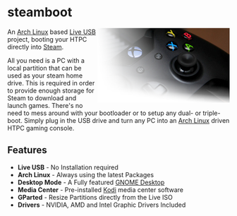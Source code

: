 # steamboot

<img src="res/controller.png" float="right" align="right">

An [Arch Linux](https://archlinux.org/) based [Live USB](https://en.wikipedia.org/wiki/Live_USB) project, booting your HTPC directly into [Steam](https://store.steampowered.com/).

All you need is a PC with a local partition that can be used as your steam home drive. This is required in order to provide enough storage for Steam to download and launch games. There's no need to mess around with your bootloader or to setup any dual- or triple-boot. Simply plug in the USB drive and turn any PC into an [Arch Linux](https://archlinux.org) driven HTPC gaming console.

## Features

* **Live USB** - No Installation required
* **Arch Linux** - Always using the latest Packages
* **Desktop Mode** - A Fully featured [GNOME Desktop](https://gnome.org)
* **Media Center** - Pre-installed [Kodi](https://kodi.tv/) media center software
* **GParted** - Resize Partitions directly from the Live ISO
* **Drivers** - NVIDIA, AMD and Intel Graphic Drivers Included
